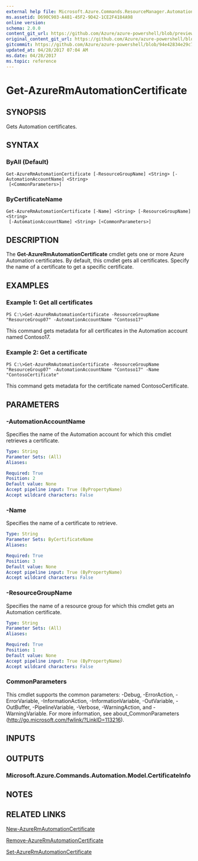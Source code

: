 ```yaml
---
external help file: Microsoft.Azure.Commands.ResourceManager.Automation.dll-Help.xml
ms.assetid: D690C903-A481-45F2-9D42-1CE2F4184A98
online version:
schema: 2.0.0
content_git_url: https://github.com/Azure/azure-powershell/blob/preview/src/ResourceManager/Automation/Commands.Automation/help/Get-AzureRMAutomationCertificate.md
original_content_git_url: https://github.com/Azure/azure-powershell/blob/preview/src/ResourceManager/Automation/Commands.Automation/help/Get-AzureRMAutomationCertificate.md
gitcommit: https://github.com/Azure/azure-powershell/blob/94e42834e29c78cafba9e3f1e99e14af92561036
updated_at: 04/28/2017 07:04 AM
ms.date: 04/28/2017
ms.topic: reference
---
```


# Get-AzureRmAutomationCertificate

## SYNOPSIS
Gets Automation certificates.

## SYNTAX

### ByAll (Default)
```
Get-AzureRmAutomationCertificate [-ResourceGroupName] <String> [-AutomationAccountName] <String>
 [<CommonParameters>]
```

### ByCertificateName
```
Get-AzureRmAutomationCertificate [-Name] <String> [-ResourceGroupName] <String>
 [-AutomationAccountName] <String> [<CommonParameters>]
```

## DESCRIPTION
The **Get-AzureRmAutomationCertificate** cmdlet gets one or more Azure Automation certificates.
By default, this cmdlet gets all certificates.
Specify the name of a certificate to get a specific certificate.

## EXAMPLES

### Example 1: Get all certificates
```
PS C:\>Get-AzureRmAutomationCertificate -ResourceGroupName "ResourceGroup07" -AutomationAccountName "Contoso17"
```

This command gets metadata for all certificates in the Automation account named Contoso17.

### Example 2: Get a certificate
```
PS C:\>Get-AzureRmAutomationCertificate -ResourceGroupName "ResourceGroup07" -AutomationAccountName "Contoso17" -Name "ContosoCertificate"
```

This command gets metadata for the certificate named ContosoCertificate.

## PARAMETERS

### -AutomationAccountName
Specifies the name of the Automation account for which this cmdlet retrieves a certificate.

```yaml
Type: String
Parameter Sets: (All)
Aliases: 

Required: True
Position: 2
Default value: None
Accept pipeline input: True (ByPropertyName)
Accept wildcard characters: False
```

### -Name
Specifies the name of a certificate to retrieve.

```yaml
Type: String
Parameter Sets: ByCertificateName
Aliases: 

Required: True
Position: 3
Default value: None
Accept pipeline input: True (ByPropertyName)
Accept wildcard characters: False
```

### -ResourceGroupName
Specifies the name of a resource group for which this cmdlet gets an Automation certificate.

```yaml
Type: String
Parameter Sets: (All)
Aliases: 

Required: True
Position: 1
Default value: None
Accept pipeline input: True (ByPropertyName)
Accept wildcard characters: False
```

### CommonParameters
This cmdlet supports the common parameters: -Debug, -ErrorAction, -ErrorVariable, -InformationAction, -InformationVariable, -OutVariable, -OutBuffer, -PipelineVariable, -Verbose, -WarningAction, and -WarningVariable. For more information, see about_CommonParameters (http://go.microsoft.com/fwlink/?LinkID=113216).

## INPUTS

## OUTPUTS

### Microsoft.Azure.Commands.Automation.Model.CertificateInfo

## NOTES

## RELATED LINKS

[New-AzureRmAutomationCertificate](./New-AzureRMAutomationCertificate.md)

[Remove-AzureRmAutomationCertificate](./Remove-AzureRMAutomationCertificate.md)

[Set-AzureRmAutomationCertificate](./Set-AzureRMAutomationCertificate.md)


